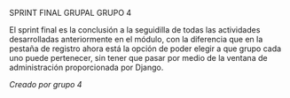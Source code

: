 SPRINT FINAL GRUPAL GRUPO 4

El sprint final es la conclusión a la seguidilla de todas las actividades desarrolladas anteriormente en el módulo, con la diferencia que en la pestaña de registro ahora está la opción de poder elegir a que grupo cada uno puede pertenecer, sin tener que pasar por medio de la ventana de administración proporcionada por Django.

_Creado por grupo 4_



